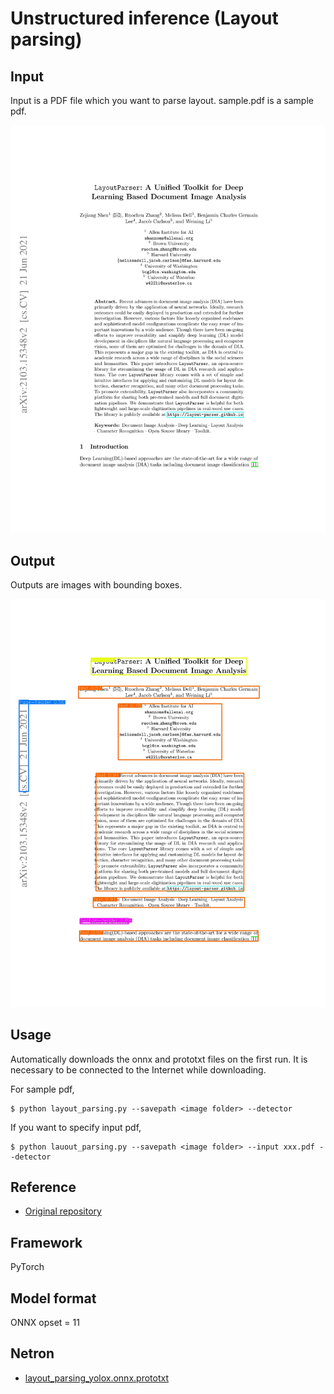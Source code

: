 # Unstructured inference (Layout parsing)
## Input
Input is a PDF file which you want to parse layout. sample.pdf is a sample pdf.

![Input](input.jpg)

## Output
Outputs are images with bounding boxes.

![Output](output.jpg)

## Usage
Automatically downloads the onnx and prototxt files on the first run. It is necessary to be connected to the Internet while downloading.

For sample pdf, 
```
$ python layout_parsing.py --savepath <image folder> --detector
```

If you want to specify input pdf, 
```
$ python lauout_parsing.py --savepath <image folder> --input xxx.pdf --detector
```

## Reference
- [Original repository](https://github.com/Unstructured-IO/unstructured-inference/tree/main)

## Framework
PyTorch

## Model format
ONNX opset = 11

## Netron
- [layout_parsing_yolox.onnx.prototxt](https://netron.app/?url=https://storage.googleapis.com/ailia-models/layout-parsing/layoyt_parsing_yolox.onnx.prototxt)
